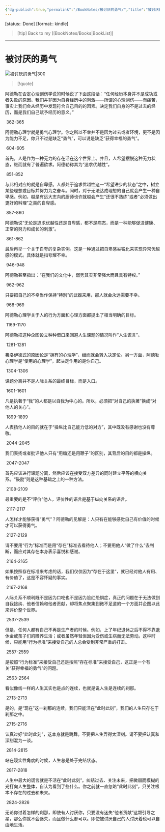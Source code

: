 ```yaml
---
{"dg-publish":true,"permalink":"/BookNotes/被讨厌的勇气/","title":"被讨厌的勇气","noteIcon":""}
---
```


[status:: Done]
[format:: kindle]

>[!tip] Back to my [[BookNotes/Books\|BookList]]

---
# 被讨厌的勇气

![被讨厌的勇气|300](https://img9.doubanio.com/view/subject/l/public/s29237648.jpg)

>[!quote]

阿德勒在否定心理创伤学说的时候说了下面这段话：“任何经历本身并不是成功或者失败的原因。我们并非因为自身经历中的刺激——所谓的心理创伤——而痛苦，事实上我们会从经历中发现符合自己目的的因素。决定我们自身的不是过去的经历，而是我们自己赋予经历的意义。”

 362-365   

  

阿德勒心理学就是勇气心理学。你之所以不幸并不是因为过去或者环境，更不是因为能力不足，你只不过是缺乏“勇气”，可以说是缺乏“获得幸福的勇气”。

 604-605   

  

首先，人是作为一种无力的存在活在这个世界上。并且，人希望摆脱这种无力状态，继而就有了普遍欲求。阿德勒称其为“追求优越性”。

 851-852   

  

与此相对应的就是自卑感。人都处于追求优越性这一“希望进步的状态”之中，树立某些理想或目标并努力为之奋斗。同时，对于无法达成理想的自己就会产生一种自卑感。例如，越是有远大志向的厨师也许就越会产生“还很不熟练”或者“必须做出更好的料理”之类的自卑感。

 857-860   

  

阿德勒说“无论是追求优越性还是自卑感，都不是病态，而是一种能够促进健康、正常的努力和成长的刺激”。

 861-862   

  

最后再举一个关于自夸的复杂实例。这是一种通过把自卑感尖锐化来实现异常优越感的模式。具体就是指夸耀不幸。

 946-948   

  

阿德勒甚至指出：“在我们的文化中，弱势其实非常强大而且具有特权。”

 962-962   

  

只要把自己的不幸当作保持“特别”的武器来用，那人就会永远需要不幸。

 968-969   

  

阿德勒心理学关于人的行为方面和心理方面都提出了相当明确的目标。

 1169-1170   

  

阿德勒把这种企图设立种种借口来回避人生课题的情况叫作“人生谎言”。

 1281-1281  

弗洛伊德式的原因论是“拥有的心理学”，继而就会转入决定论。另一方面，阿德勒心理学是“使用的心理学”，起决定作用的是你自己。

 1304-1306   

  

课题分离并不是人际关系的最终目标，而是入口。

 1601-1601   

  

凡是执著于“我”的人都是以自我为中心的。所以，必须把“对自己的执著”换成“对他人的关心”。

 1899-1899   

  

人表扬他人的目的就在于“操纵比自己能力低的对方”，其中既没有感谢也没有尊敬。

 2044-2045   

  

我们表扬或者批评他人只有“用糖还是用鞭子”的区别，其背后的目的都是操纵。

 2047-2047   

  

首先应该进行课题分离，然后应该在接受双方差异的同时建立平等的横向关系。“鼓励”则是这种基础之上的一种方法。

 2108-2109   

  

最重要的是不“评价”他人，评价性的语言是基于纵向关系的语言。

 2117-2117   

  

人怎样才能够获得“勇气”？阿德勒的见解是：人只有在能够感觉自己有价值的时候才可以获得勇气。

 2127-2129   

  

请不要用“行为”标准而是用“存在”标准去看待他人；不要用他人“做了什么”去判断，而应对其存在本身表示喜悦和感谢。

 2164-2165   

  

如果按照存在标准来考虑的话，我们仅仅因为“存在于这里”，就已经对他人有用、有价值了，这是不容怀疑的事实。

 2167-2168   

  

人际关系不顺利既不是因为口吃也不是因为脸红恐惧症，真正的问题在于无法做到自我接纳、他者信赖和他者贡献，却将焦点聚集到微不足道的一个方面并企图以此来评价整个世界。

 2537-2539   

  

但是，任何人都有自己不再是生产者的时候。例如，上了年纪退休之后不得不靠退休金或孩子们的赡养生活；或者虽然年轻但因为受伤或生病而无法劳动。这种时候，只能用“行为标准”来接受自己的人总会受到非常严重的打击。

 2557-2559   

  

是按照“行为标准”来接受自己还是按照“存在标准”来接受自己，这正是一个有关“获得幸福的勇气”的问题。

 2563-2564   

  

看似像线一样的人生其实也是点的连续，也就是说人生是连续的刹那。

 2713-2713   

  

是的，是“现在”这一刹那的连续。我们只能活在“此时此刻”，我们的人生只存在于刹那之中。

 2715-2716   

  

认真过好“此时此刻”，这本身就是跳舞。不要把人生弄得太深刻。请不要把认真和深刻混为一谈。

 2814-2815   

  

站在现实性角度的时候，人生总是处于完结状态。

 2817-2818   

  

人生中最大的谎言就是不活在“此时此刻”。纠结过去、关注未来，把微弱而模糊的光打向人生整体，自认为看到了些什么。你之前就一直忽略“此时此刻”，只关注根本不存在的过去和未来。

 2824-2826   

  

无论你过着怎样的刹那，即使有人讨厌你，只要没有迷失“他者贡献”这颗引导之星，那么你就不会迷失，而且做什么都可以。即使被讨厌自己的人讨厌着也可以自由地生活。
